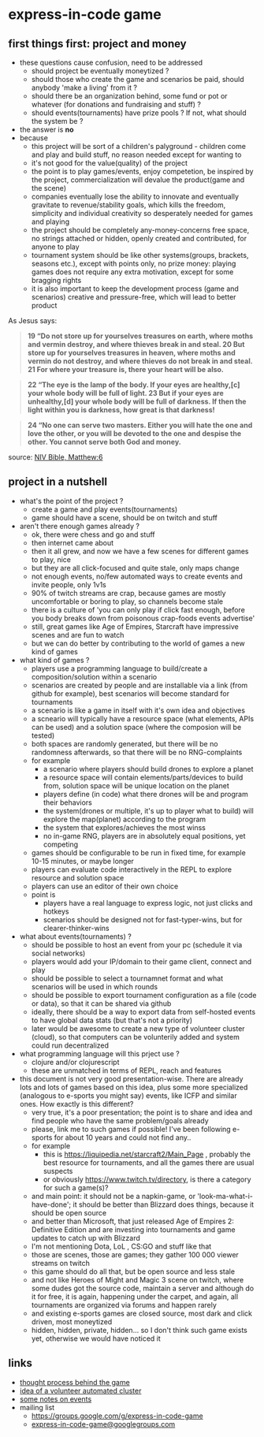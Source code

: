 
# express-in-code game

## first things first: project and money

- these questions cause confusion, need to be addressed
    - should project be eventually moneytized ?
    - should those who create the game and scenarios be paid, should anybody 'make a living' from it ?
    - should there be an organization behind, some fund or pot or whatever (for donations and fundraising and stuff) ?
    - should events(tournaments) have prize pools ? If not, what should the system be ?
- the answer is **no**
- because 
    - this project will be sort of a children's palyground - children come and play and build stuff, no reason needed except for wanting to
    - it's not good for the value(quality) of the project
    - the point is to play games/events, enjoy competetion, be inspired by the project, commercialization will devalue the product(game and the scene)
    - companies eventually lose the ability to innovate and eventually gravitate to revenue/stability goals, which kills the freedom, simplicity and individual creativity so desperately needed for games and playing
    - the project should be completely any-money-concerns free space, no strings attached or hidden, openly created and contributed, for anyone to play
    - tournament system should be like other systems(groups, brackets, seasons etc.), except with points only, no prize money: playing games does not require any extra motivation, except for some bragging rights
    - it is also important to keep the development process (game and scenarios) creative and pressure-free, which will lead to better product

As Jesus says:

> <b>19 “Do not store up for yourselves treasures on earth, where moths and vermin destroy, and where thieves break in and steal. 20 But store up for yourselves treasures in heaven, where moths and vermin do not destroy, and where thieves do not break in and steal. 21 For where your treasure is, there your heart will be also.</b>

> <b>22 “The eye is the lamp of the body. If your eyes are healthy,[c] your whole body will be full of light. 23 But if your eyes are unhealthy,[d] your whole body will be full of darkness. If then the light within you is darkness, how great is that darkness!</b>

> <b>24 “No one can serve two masters. Either you will hate the one and love the other, or you will be devoted to the one and despise the other. You cannot serve both God and money.</b>

source: [NIV Bible, Matthew:6](https://www.biblica.com/bible/niv/matthew/6/)

## project in a nutshell

- what's the point of the project ?
    - create a game and play events(tournaments)
    - game should have a scene, should be on twitch and stuff
- aren't there enough games already ?
    - ok, there were chess and go and stuff
    - then internet came about
    - then it all grew, and now we have a few scenes for different games to play, nice
    - but they are all click-focused and quite stale, only maps change
    - not enough events, no/few automated ways to create events and invite people, only 1v1s
    - 90% of twitch streams are crap, because games are mostly uncomfortable or boring to play, so channels become stale
    - there is a culture of 'you can only play if click fast enough, before you body breaks down from poisonous crap-foods events advertise'
    - still, great games like Age of Empires, Starcraft have impressive scenes and are fun to watch
    - but we can do better by contributing to the world of games a new kind of games
- what kind of games ?
    - players use a programming language to build/create a composition/solution within a scenario
    - scenarios are created by people and are installable via a link (from github for example), best scenarios will become standard for tournaments
    - a scenario is like a game in itself with it's own idea and objectives
    - a scneario will typically have a resource space (what elements, APIs can be used) and a solution space (where the composion will be tested)
    - both spaces are randomly generated, but there will be no randomness afterwards, so that there will be no RNG-complaints
    - for example
        - a scenario where players should build drones to explore a planet
        - a resource space will contain elements/parts/devices to build from, solution space will be unique location on the planet
        - players define (in code) what there drones will be and program their behaviors
        - the system(drones or multiple, it's up to player what to build) will explore the map(planet) according to the program
        - the system that explores/achieves the most winss
        - no in-game RNG, players are in absolutely equal positions, yet competing
    - games should be configurable to be run in fixed time, for example 10-15 minutes, or maybe longer
    - players can evaluate code interactively in the REPL to explore resource and solution space
    - players can use an editor of their own choice
    - point is
        - players have a real language to express logic, not just clicks and hotkeys
        - scenarios should be designed not for fast-typer-wins, but for clearer-thinker-wins
- what about events(tournaments) ?
    - should be possible to host an event from your pc (schedule it via social networks)
    - players would add your IP/domain to their game client, connect and play
    - should be possible to select a tournamnet format and what scenarios will be used in which rounds
    - should be possible to export tournament configuration as a file (code or data), so that it can be shared via github
    - ideally, there should be a way to export data from self-hosted events to have global data stats (but that's not a priority)
    - later would be awesome to create a new type of volunteer cluster (cloud), so that computers can be volunterily added and system could run decentralized
- what programming language will this prject use ?
    - clojure and/or clojurescript
    - these are unmatched in terms of REPL, reach and features
- this document is not very good presentation-wise. There are already lots and lots of games based on this idea, plus some more specialized (analogous to e-sports you might say) events, like ICFP and similar ones. How exactly is this different?
    - very true, it's a poor presentation; the point is to share and idea and find people who have the same problem/goals already
    - please, link me to such games if possible! I've been following e-sports for about 10 years and could not find any..
    - for example 
        - this is https://liquipedia.net/starcraft2/Main_Page , probably the best resource for tournaments, and all the games there are usual suspects
        - or obviously https://www.twitch.tv/directory,  is there a category for such a game(s)?
    - and main point: it should not be a napkin-game, or 'look-ma-what-i-have-done'; it should be better than Blizzard does things, because it should be open source
    - and better than Microsoft, that just released Age of Empires 2: Definitive Edition and are investing into tournaments and game updates to catch up with Blizzard
    - I'm not mentioning Dota, LoL , CS:GO and stuff like that
    - those are scenes, those are games; they gather 100 000 viewer streams on twitch
    - this game should do all that, but be open source and less stale
    - and not like Heroes of Might and Magic 3 scene on twitch, where some dudes got the source code, maintain a server and although do it for free, it is again, happening under the carpet, and again, all tournaments are organized via forums and happen rarely
    - and existing e-sports games are closed source, most dark and click driven, most moneytized
    - hidden, hidden, private, hidden... so I don't think such game exists yet, otherwise we would have noticed it

## links

- [thought process behind the game](https://github.com/express-in-code-game/lab.search-for-the-game/blob/master/docs/design.md#building-is-about-developing-a-language)
- [idea of a volunteer automated cluster](https://github.com/express-in-code-game/lab.origin-cluster/blob/master/docs/design.md)
- [some notes on events](https://github.com/express-in-code-game/lab.cloud-native-system/blob/master/docs/design.md#user-experience)
- mailing list
    - https://groups.google.com/g/express-in-code-game
    - express-in-code-game@googlegroups.com